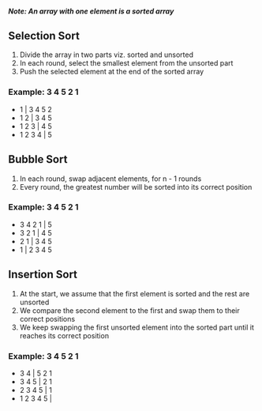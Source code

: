 ##### Note: An array with one element is a sorted array

## Selection Sort
1. Divide the array in two parts viz. sorted and unsorted
2. In each round, select the smallest element from the
   unsorted part
3. Push the selected element at the end of the sorted array

### Example: 3 4 5 2 1
- 1 | 3 4 5 2
- 1 2 | 3 4 5
- 1 2 3 | 4 5
- 1 2 3 4 | 5

## Bubble Sort
1. In each round, swap adjacent elements, for n - 1 rounds
2. Every round, the greatest number will be sorted into its
   correct position

### Example: 3 4 5 2 1
- 3 4 2 1 | 5
- 3 2 1 | 4 5
- 2 1 | 3 4 5
- 1 | 2 3 4 5

## Insertion Sort
1. At the start, we assume that the first element is sorted
   and the rest are unsorted
2. We compare the second element to the first and swap them
   to their correct positions
3. We keep swapping the first unsorted element into the
   sorted part until it reaches its correct position

### Example: 3 4 5 2 1
- 3 4 | 5 2 1
- 3 4 5 | 2 1
- 2 3 4 5 | 1
- 1 2 3 4 5 |